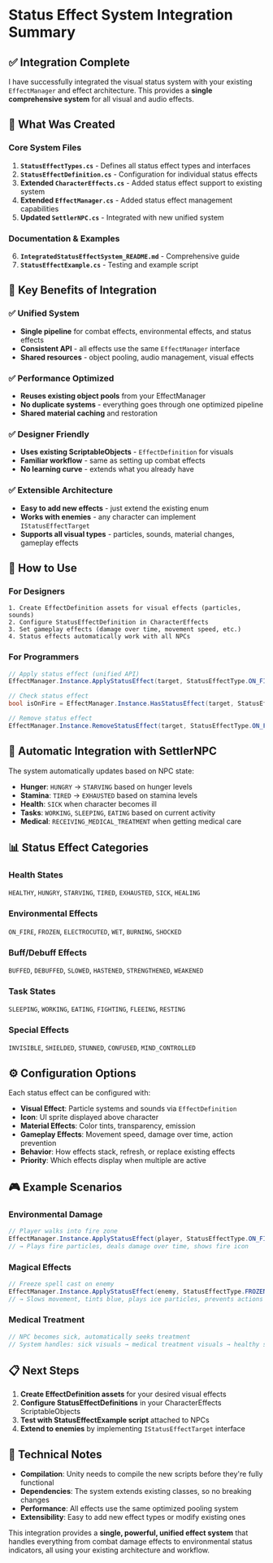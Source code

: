 # Status Effect System Integration Summary

## ✅ **Integration Complete**

I have successfully integrated the visual status system with your existing `EffectManager` and effect architecture. This provides a **single comprehensive system** for all visual and audio effects.

## 🔧 **What Was Created**

### Core System Files
1. **`StatusEffectTypes.cs`** - Defines all status effect types and interfaces
2. **`StatusEffectDefinition.cs`** - Configuration for individual status effects  
3. **Extended `CharacterEffects.cs`** - Added status effect support to existing system
4. **Extended `EffectManager.cs`** - Added status effect management capabilities
5. **Updated `SettlerNPC.cs`** - Integrated with new unified system

### Documentation & Examples
6. **`IntegratedStatusEffectSystem_README.md`** - Comprehensive guide
7. **`StatusEffectExample.cs`** - Testing and example script

## 🎯 **Key Benefits of Integration**

### ✅ **Unified System**
- **Single pipeline** for combat effects, environmental effects, and status effects
- **Consistent API** - all effects use the same `EffectManager` interface
- **Shared resources** - object pooling, audio management, visual effects

### ✅ **Performance Optimized** 
- **Reuses existing object pools** from your EffectManager
- **No duplicate systems** - everything goes through one optimized pipeline
- **Shared material caching** and restoration

### ✅ **Designer Friendly**
- **Uses existing ScriptableObjects** - `EffectDefinition` for visuals
- **Familiar workflow** - same as setting up combat effects
- **No learning curve** - extends what you already have

### ✅ **Extensible Architecture**
- **Easy to add new effects** - just extend the existing enum
- **Works with enemies** - any character can implement `IStatusEffectTarget`
- **Supports all visual types** - particles, sounds, material changes, gameplay effects

## 🚀 **How to Use**

### For Designers
```
1. Create EffectDefinition assets for visual effects (particles, sounds)
2. Configure StatusEffectDefinition in CharacterEffects
3. Set gameplay effects (damage over time, movement speed, etc.)
4. Status effects automatically work with all NPCs
```

### For Programmers
```csharp
// Apply status effect (unified API)
EffectManager.Instance.ApplyStatusEffect(target, StatusEffectType.ON_FIRE, 10f);

// Check status effect
bool isOnFire = EffectManager.Instance.HasStatusEffect(target, StatusEffectType.ON_FIRE);

// Remove status effect
EffectManager.Instance.RemoveStatusEffect(target, StatusEffectType.ON_FIRE);
```

## 🔄 **Automatic Integration with SettlerNPC**

The system automatically updates based on NPC state:
- **Hunger**: `HUNGRY` → `STARVING` based on hunger levels
- **Stamina**: `TIRED` → `EXHAUSTED` based on stamina levels  
- **Health**: `SICK` when character becomes ill
- **Tasks**: `WORKING`, `SLEEPING`, `EATING` based on current activity
- **Medical**: `RECEIVING_MEDICAL_TREATMENT` when getting medical care

## 📊 **Status Effect Categories**

### Health States
`HEALTHY`, `HUNGRY`, `STARVING`, `TIRED`, `EXHAUSTED`, `SICK`, `HEALING`

### Environmental Effects  
`ON_FIRE`, `FROZEN`, `ELECTROCUTED`, `WET`, `BURNING`, `SHOCKED`

### Buff/Debuff Effects
`BUFFED`, `DEBUFFED`, `SLOWED`, `HASTENED`, `STRENGTHENED`, `WEAKENED`

### Task States
`SLEEPING`, `WORKING`, `EATING`, `FIGHTING`, `FLEEING`, `RESTING`

### Special Effects
`INVISIBLE`, `SHIELDED`, `STUNNED`, `CONFUSED`, `MIND_CONTROLLED`

## ⚙️ **Configuration Options**

Each status effect can be configured with:
- **Visual Effect**: Particle systems and sounds via `EffectDefinition`
- **Icon**: UI sprite displayed above character
- **Material Effects**: Color tints, transparency, emission
- **Gameplay Effects**: Movement speed, damage over time, action prevention
- **Behavior**: How effects stack, refresh, or replace existing effects
- **Priority**: Which effects display when multiple are active

## 🎮 **Example Scenarios**

### Environmental Damage
```csharp
// Player walks into fire zone
EffectManager.Instance.ApplyStatusEffect(player, StatusEffectType.ON_FIRE, 10f);
// → Plays fire particles, deals damage over time, shows fire icon
```

### Magical Effects
```csharp
// Freeze spell cast on enemy
EffectManager.Instance.ApplyStatusEffect(enemy, StatusEffectType.FROZEN, 8f);
// → Slows movement, tints blue, plays ice particles, prevents actions
```

### Medical Treatment
```csharp
// NPC becomes sick, automatically seeks treatment
// System handles: sick visuals → medical treatment visuals → healthy status
```

## 📋 **Next Steps**

1. **Create EffectDefinition assets** for your desired visual effects
2. **Configure StatusEffectDefinitions** in your CharacterEffects ScriptableObjects  
3. **Test with StatusEffectExample script** attached to NPCs
4. **Extend to enemies** by implementing `IStatusEffectTarget` interface

## 🔧 **Technical Notes**

- **Compilation**: Unity needs to compile the new scripts before they're fully functional
- **Dependencies**: The system extends existing classes, so no breaking changes
- **Performance**: All effects use the same optimized pooling system
- **Extensibility**: Easy to add new effect types or modify existing ones

This integration provides a **single, powerful, unified effect system** that handles everything from combat damage effects to environmental status indicators, all using your existing architecture and workflow.
